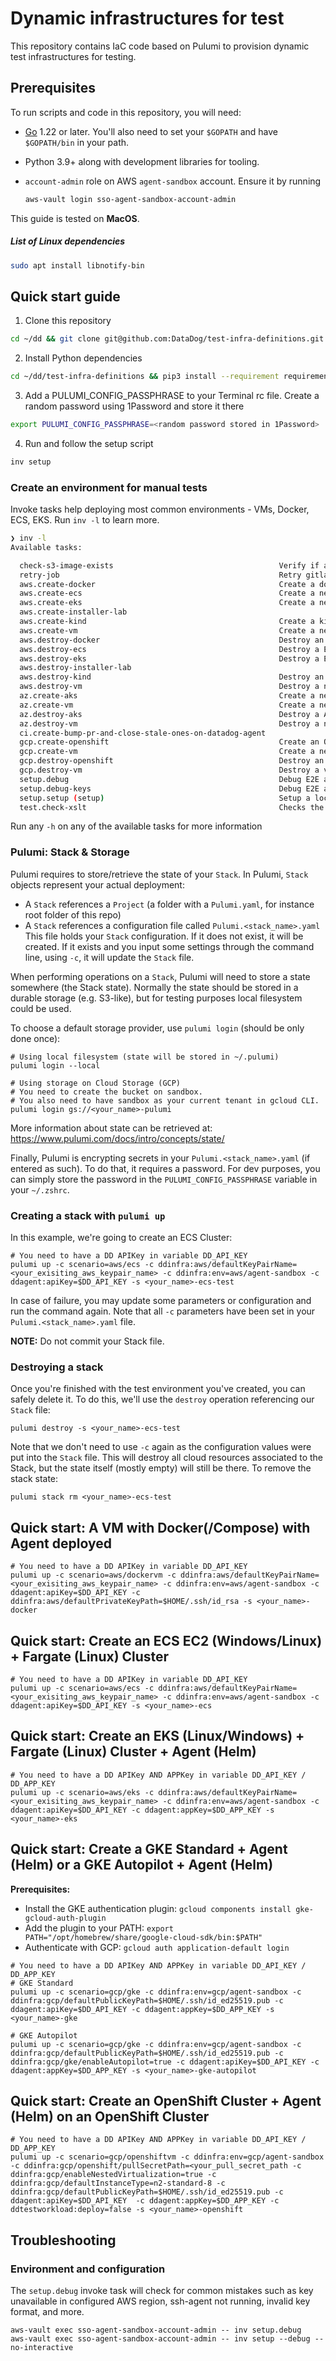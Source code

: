 # Dynamic infrastructures for test

This repository contains IaC code based on Pulumi to provision dynamic test infrastructures for testing.

## Prerequisites

To run scripts and code in this repository, you will need:

- [Go](https://golang.org/doc/install) 1.22 or later. You'll also need to set your `$GOPATH` and have `$GOPATH/bin` in your path.
- Python 3.9+ along with development libraries for tooling.
- `account-admin` role on AWS `agent-sandbox` account. Ensure it by running

  ```bash
  aws-vault login sso-agent-sandbox-account-admin
  ```

This guide is tested on **MacOS**.

##### List of Linux dependencies

```bash
sudo apt install libnotify-bin
```

## Quick start guide

1. Clone this repository

```bash
cd ~/dd && git clone git@github.com:DataDog/test-infra-definitions.git
```

2. Install Python dependencies

```bash
cd ~/dd/test-infra-definitions && pip3 install --requirement requirements.txt
```

3. Add a PULUMI_CONFIG_PASSPHRASE to your Terminal rc file. Create a random password using 1Password and store it there

```bash
export PULUMI_CONFIG_PASSPHRASE=<random password stored in 1Password>
```

4. Run and follow the setup script

```bash
inv setup
```

### Create an environment for manual tests

Invoke tasks help deploying most common environments - VMs, Docker, ECS, EKS. Run `inv -l` to learn more.

```bash
❯ inv -l
Available tasks:

  check-s3-image-exists                                     Verify if an image exists in the s3 repository to create a vm
  retry-job                                                 Retry gitlab pipeline job
  aws.create-docker                                         Create a docker environment.
  aws.create-ecs                                            Create a new ECS environment.
  aws.create-eks                                            Create a new EKS environment. It lasts around 20 minutes.
  aws.create-installer-lab
  aws.create-kind                                           Create a kind environment.
  aws.create-vm                                             Create a new virtual machine on aws.
  aws.destroy-docker                                        Destroy an environment created by invoke aws.create-docker.
  aws.destroy-ecs                                           Destroy a ECS environment created with invoke aws.create-ecs.
  aws.destroy-eks                                           Destroy a EKS environment created with invoke aws.create-eks.
  aws.destroy-installer-lab
  aws.destroy-kind                                          Destroy an environment created by invoke aws.create-kind.
  aws.destroy-vm                                            Destroy a new virtual machine on aws.
  az.create-aks                                             Create a new AKS environment. It lasts around 5 minutes.
  az.create-vm                                              Create a new virtual machine on azure.
  az.destroy-aks                                            Destroy a AKS environment created with invoke az.create-aks.
  az.destroy-vm                                             Destroy a new virtual machine on azure.
  ci.create-bump-pr-and-close-stale-ones-on-datadog-agent
  gcp.create-openshift                                      Create an OpenShift environment.
  gcp.create-vm                                             Create a new virtual machine on GCP.
  gcp.destroy-openshift                                     Destroy an environment created by invoke gcp.create-openshift.
  gcp.destroy-vm                                            Destroy a virtual machine environment created with invoke gcp.create-vm.
  setup.debug                                               Debug E2E and test-infra-definitions required tools and configuration
  setup.debug-keys                                          Debug E2E and test-infra-definitions SSH keys
  setup.setup (setup)                                       Setup a local environment, interactively by default
  test.check-xslt                                           Checks the XSLT transformations in the scenarios/aws/microVMs/microvms/resources path
```

Run any `-h` on any of the available tasks for more information

### Pulumi: Stack & Storage

Pulumi requires to store/retrieve the state of your `Stack`.
In Pulumi, `Stack` objects represent your actual deployment:

- A `Stack` references a `Project` (a folder with a `Pulumi.yaml`, for instance root folder of this repo)
- A `Stack` references a configuration file called `Pulumi.<stack_name>.yaml`
  This file holds your `Stack` configuration.
  If it does not exist, it will be created.
  If it exists and you input some settings through the command line, using `-c`, it will update the `Stack` file.

When performing operations on a `Stack`, Pulumi will need to store a state somewhere (the Stack state).
Normally the state should be stored in a durable storage (e.g. S3-like), but for testing purposes
local filesystem could be used.

To choose a default storage provider, use `pulumi login` (should be only done once):

```
# Using local filesystem (state will be stored in ~/.pulumi)
pulumi login --local

# Using storage on Cloud Storage (GCP)
# You need to create the bucket on sandbox.
# You also need to have sandbox as your current tenant in gcloud CLI.
pulumi login gs://<your_name>-pulumi
```

More information about state can be retrieved at: https://www.pulumi.com/docs/intro/concepts/state/

Finally, Pulumi is encrypting secrets in your `Pulumi.<stack_name>.yaml` (if entered as such).
To do that, it requires a password. For dev purposes, you can simply store the password in the `PULUMI_CONFIG_PASSPHRASE` variable in your `~/.zshrc`.

### Creating a stack with `pulumi up`

In this example, we're going to create an ECS Cluster:

```
# You need to have a DD APIKey in variable DD_API_KEY
pulumi up -c scenario=aws/ecs -c ddinfra:aws/defaultKeyPairName=<your_exisiting_aws_keypair_name> -c ddinfra:env=aws/agent-sandbox -c ddagent:apiKey=$DD_API_KEY -s <your_name>-ecs-test
```

In case of failure, you may update some parameters or configuration and run the command again.
Note that all `-c` parameters have been set in your `Pulumi.<stack_name>.yaml` file.

**NOTE:** Do not commit your Stack file.

### Destroying a stack

Once you're finished with the test environment you've created, you can safely delete it.
To do this, we'll use the `destroy` operation referencing our `Stack` file:

```
pulumi destroy -s <your_name>-ecs-test
```

Note that we don't need to use `-c` again as the configuration values were put into the `Stack` file.
This will destroy all cloud resources associated to the Stack, but the state itself (mostly empty) will still be there.
To remove the stack state:

```
pulumi stack rm <your_name>-ecs-test
```

## Quick start: A VM with Docker(/Compose) with Agent deployed

```
# You need to have a DD APIKey in variable DD_API_KEY
pulumi up -c scenario=aws/dockervm -c ddinfra:aws/defaultKeyPairName=<your_exisiting_aws_keypair_name> -c ddinfra:env=aws/agent-sandbox -c ddagent:apiKey=$DD_API_KEY -c ddinfra:aws/defaultPrivateKeyPath=$HOME/.ssh/id_rsa -s <your_name>-docker
```

## Quick start: Create an ECS EC2 (Windows/Linux) + Fargate (Linux) Cluster

```
# You need to have a DD APIKey in variable DD_API_KEY
pulumi up -c scenario=aws/ecs -c ddinfra:aws/defaultKeyPairName=<your_exisiting_aws_keypair_name> -c ddinfra:env=aws/agent-sandbox -c ddagent:apiKey=$DD_API_KEY -s <your_name>-ecs
```

## Quick start: Create an EKS (Linux/Windows) + Fargate (Linux) Cluster + Agent (Helm)

```
# You need to have a DD APIKey AND APPKey in variable DD_API_KEY / DD_APP_KEY
pulumi up -c scenario=aws/eks -c ddinfra:aws/defaultKeyPairName=<your_exisiting_aws_keypair_name> -c ddinfra:env=aws/agent-sandbox -c ddagent:apiKey=$DD_API_KEY -c ddagent:appKey=$DD_APP_KEY -s <your_name>-eks
```

## Quick start: Create a GKE Standard + Agent (Helm) or a GKE Autopilot + Agent (Helm)
**Prerequisites:**
- Install the GKE authentication plugin: `gcloud components install gke-gcloud-auth-plugin`
- Add the plugin to your PATH: `export PATH="/opt/homebrew/share/google-cloud-sdk/bin:$PATH"`
- Authenticate with GCP: `gcloud auth application-default login`
```
# You need to have a DD APIKey AND APPKey in variable DD_API_KEY / DD_APP_KEY
# GKE Standard
pulumi up -c scenario=gcp/gke -c ddinfra:env=gcp/agent-sandbox -c ddinfra:gcp/defaultPublicKeyPath=$HOME/.ssh/id_ed25519.pub -c ddagent:apiKey=$DD_API_KEY -c ddagent:appKey=$DD_APP_KEY -s <your_name>-gke

# GKE Autopilot
pulumi up -c scenario=gcp/gke -c ddinfra:env=gcp/agent-sandbox -c ddinfra:gcp/defaultPublicKeyPath=$HOME/.ssh/id_ed25519.pub -c ddinfra:gcp/gke/enableAutopilot=true -c ddagent:apiKey=$DD_API_KEY -c ddagent:appKey=$DD_APP_KEY -s <your_name>-gke-autopilot
```

## Quick start: Create an OpenShift Cluster + Agent (Helm) on an OpenShift Cluster

```
# You need to have a DD APIKey AND APPKey in variable DD_API_KEY / DD_APP_KEY
pulumi up -c scenario=gcp/openshiftvm -c ddinfra:env=gcp/agent-sandbox -c ddinfra:gcp/openshift/pullSecretPath=<your_pull_secret_path -c ddinfra:gcp/enableNestedVirtualization=true -c ddinfra:gcp/defaultInstanceType=n2-standard-8 -c ddinfra:gcp/defaultPublicKeyPath=$HOME/.ssh/id_ed25519.pub -c ddagent:apiKey=$DD_API_KEY  -c ddagent:appKey=$DD_APP_KEY -c ddtestworkload:deploy=false -s <your_name>-openshift
```

## Troubleshooting

### Environment and configuration

The `setup.debug` invoke task will check for common mistakes such as key unavailable in configured AWS region, ssh-agent not running, invalid key format, and more.

```
aws-vault exec sso-agent-sandbox-account-admin -- inv setup.debug
aws-vault exec sso-agent-sandbox-account-admin -- inv setup --debug --no-interactive
```
